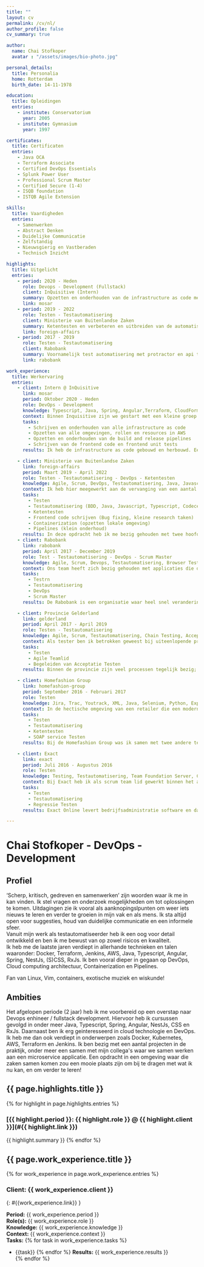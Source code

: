 ```yaml
---
title: ""
layout: cv
permalink: /cv/nl/
author_profile: false
cv_summary: true

author:
  name: Chai Stofkoper
  avatar : "/assets/images/bio-photo.jpg"

personal_details:
  title: Personalia
  home: Rotterdam
  birth_date: 14-11-1978

education:
  title: Opleidingen
  entries:
    - institute: Conservatorium
      year: 2005
    - institute: Gymnasium
      year: 1997

certificates:
  title: Certificaten
  entries:
    - Java OCA
    - Terraform Associate
    - Certified DevOps Essentials
    - Splunk Power User
    - Professional Scrum Master
    - Certified Secure (1-4)
    - ISQB foundation
    - ISTQB Agile Extension

skills:
  title: Vaardigheden
  entries:
    - Samenwerken
    - Abstract Denken
    - Duidelijke Communicatie
    - Zelfstandig
    - Nieuwsgierig en Vastberaden
    - Technisch Inzicht

highlights:
  title: Uitgelicht
  entries:
    - period: 2020 - Heden
      role: Devops - Development (Fullstack)
      client: InQuisitive (Intern)
      summary: Opzetten en onderhouden van de infrastructure as code met Terraform in AWS, zowel voor de app als voor Jenkins. Bouwen en onderhouden van de build en deploy pipeline in Jenkins (JcasC, JobDSL). Schrijven van de code voor de Angular frontend.
      link: mosar
    - period: 2019 - 2022
      role: Testen - Testautomatisering
      client: Ministerie van Buitenlandse Zaken
      summary: Ketentesten en verbeteren en uitbreiden van de automatische test suites voor de UI en de Api's.
      link: foreign-affairs
    - period: 2017 - 2019
      role: Testen - Testautomatisering
      client: Rabobank
      summary: Voornamelijk test automatisering met protractor en api tests met Java. Meewerken aan de migratie naar de cloud en zorg dragen voor monitoring en dashboarding met Splunk binnen ons team.
      link: rabobank

work_experience:
  title: Werkervaring
  entries:
    - client: Intern @ InQuisitive
      link: mosar
      period: Oktober 2020 - Heden
      role: DevOps - Development
      knowledge: Typescript, Java, Spring, Angular,Terraform, CloudFormation, Jenkins, Docker, Git, Agile Scrum.
      context: Binnen Inquisitive zijn we gestart met een kleine groep om ons om te scholen tot developer / DevOps engineer. Hiervoor hebben we tijd en mogelijkheden gekregen om cursussen te volgen en samen een project te doen. We bouwen een applicatie “Mosar” voor flashcards. De opzet is om zoveel mogelijk relevante technieken te gebruiken en er praktische ervaring mee op te doen en het leren te bekrachtigen.
      tasks:
        - Schrijven en onderhouden van alle infrastructure as code
        - Opzetten van alle omgevingen, rollen en resources in AWS
        - Opzetten en onderhouden van de build and release pipelines
        - Schrijven van de frontend code en frontend unit tests
      results: Ik heb de infrastructure as code gebouwd en herbouwd. Eerst heb ik gebruik gemaakt van AWS CloudFormation en later ben ik omgeschakeld naar Terraform. Dit behelst zowel de modules als de projects/ workspaces (die gekoppeld zijn aan workspaces in Terraform Cloud) die deze modules gebruiken. Alle resources zoals VPCs, ECS Clusters, EC2 Servers, secrets, ECR repositories, rollen en policies voor zowel Jenkins als voor de app worden hier onderhouden. Daarnaast heb ik ook alle pipelines gebouwd in Jenkins. Gebruik makend van JcasC en JobDSL om zoveel mogelijk alles as code te hebben en best practices te volgen. De build pipelines worden getriggered bij het openen van een PR. Ze bouwen de artifacts, runnen de tests en uploaden een image, dat gebouwd wordt met Kaniko, naar AWS s3. De deploy pipeline haalt dit weer op en voert Terraform code uit om een ECS Task te runnen binnen het bestaande cluster.<br>Hiernaast heb ik alle frontend code geschreven inclusief HTML, CSS, animations, en tests. Voor het backend werk werk ik nauw samen met mijn collegas in de vorm van pair programming en code reviews.

    - client: Ministerie van Buitenlandse Zaken
      link: foreign-affairs
      period: Maart 2019 - April 2022
      role: Testen - Testautomatisering - DevOps - Ketentesten
      knowledge: Agile, Scrum, DevOps, Testautomatisering, Java, Javascript, Typescript, Property Based Testen, Backend Testing, Frontend / Angular, Azure, Complex Chain, Codecept, Cypress
      context: Ik heb hier meegewerkt aan de vervanging van een aantal systemen waarmee het proces van visum aanvragen wordt behandeld. Het gaat hier om alles vanaf de aanvrager in elke uithoek van de wereld, via alle verschillende processen en rollen binnen buitenlandse zaken, naar een besluit tot uitgifte of afwijzing en het printen van de juiste waarde documenten en vastleggen in externe systemen. Dit zijn dan zowel systemen in het buitenland zoals het europees visum registratie systeem als het beschikbaar stellen van de informatie aan Nederlandse partijen zoals de IND of politie.
      tasks:
        - Testen
        - Testautomatisering (BDD, Java, Javascript, Typescript, Codecept, Cucumber, Cypress)
        - Ketentesten
        - Frontend code schrijven (Bug fixing, kleine research taken)
        - Containerization (opzetten lokale omgeving)
        - Pipelines (klein onderhoud)
      results: In deze opdracht heb ik me bezig gehouden met twee hoofdtaken. Enerzijds testautomatisering een impuls geven en anderzijds het opzetten en regisseren van de ketentest. Dit eerste heb ik gedaan door verbeteringen voor te stellen en uit te voeren voor de frontend e2e testen en anderzijds door integratie testen op te zettenwaarbij we op niveau van de api’s de functionaliteit testen. Voor de UI en e2e testen heb ik gewerkt aan het verbeteren en uitbreiden van de bestaande codecept (Javascript) testen en later aan het opzetten van Cypress icm Typescript. Bij de api tests heb ik ook property based testen geïntroduceerd om zo dekking te verhogen en specificaties te veralgemenen. Verder heb ik me bezig gehouden met het scherper krijgen van de acceptatie criteria om zo kwaliteit en testbaarheid in het hele proces en product te verbeteren. Het opzetten en uitvoeren van de ketentesten was een uitdaging vanwege de vele koppelingen met externe partijen in binnen en buitenland met elk hun eigen eisen en limieten naast onze eigen criteria.
    - client: Rabobank
      link: rabobank
      period: April 2017 - December 2019
      role: Test - Testautomatisering - DevOps - Scrum Master
      knowledge: Agile, Scrum, Devops, Testautomatisering, Browser Testing, Splunk, Java, Javascript, Backend Testing
      context: Ons team heeft zich bezig gehouden met applicaties die de marketeers in staat stellen om uitingen naar klanten zoveel mogelijk te personaliseren.
      tasks:
        - Testrn
        - Testautomatisering
        - DevOps
        - Scrum Master
      results: De Rabobank is een organisatie waar heel snel veranderingen plaats vinden, zowel in de manier van werken als in het complexe technische landschap. We hebben een aantal legacy-systemen onder ons beheer gehad, waarvoor ik een geautomatiseerde regressie suite heb geschreven. Het frame dat ik daarvoor schreef is ook door andere collega’s, binnen en buiten het team, gebruikt.<br>Ook hebben we nieuwe software geschreven die volgens de nieuwere architectuur standaarden naar de cloud (PCF op Azure) gebracht is. Tevens heb ik voor de applicaties monitoring dashboards gemaakt in Splunk, om zo snel en goed inzicht te hebben. Kritisch denken, assertief comminiceren en samenwerken is hierbij van groot belang om zo fouten en risico’s te vermijden voordat de daadwerkelijke bouw begint.

    - client: Provincie Gelderland
      link: gelderland
      period: April 2017 - April 2019
      role: Testen - Testautomatisering
      knowledge: Agile, Scrum, Testautomatisering, Chain Testing, Acceptance Testing, Migrations (Open Text and Sharepoint), Java, Selenium, Python
      context: Als tester ben ik betrokken geweest bij uiteenlopende projecten waaronder migratie van Open Text (Enterprise information management), en ontwikkeling van een nieuwe applicatie tbv subsidieverlening, migratie Sharepoint(2010-2013).
      tasks:
        - Testen
        - Agile Teamlid
        - Begeleiden van Acceptatie Testen
      results: Binnen de provincie zijn veel processen tegelijk bezig; het professionaliseren van het testen (waar men nu sinds een 2 jaar mee bezig is), onderhouden van oude systemen, ontwikkeling van nieuwe systememn en de overgang naar een regie- organisatie, waarbij alle IT geoutsourced wordt en de vraag om kwaliteitsbewaking des te groter. De uitdaging was erin om veel verschillende projecten en applicaties tegelijk te testen en in het oog te houden en tegelijkertijd wel echt in de diepte de systemen te kennen, die veelal legacy systemen zijn met (deels) ontbrekende documentatie. Ik heb mee mogen werken aan de projecten zelf, en ook aan de verbeterslag in het testproces waar het gaat om inzichtelijk maken van de verantwoordelijkheden, beschikbaarheid en beheer van omgevingen, en de mogelijkheden voor testautomatisering. Ook waar het de communicatie betreft, het samenbrengen van de ambtenaren met de ontwikkelteams en afstemmen van wensen en verwachtingen is hier een belangrijk deel van het werk geweest.

    - client: Homefashion Group
      link: homefashion-group
      period: September 2016 - Februari 2017
      role: Testen
      knowledge: Jira, Trac, Youtrack, XML, Java, Selenium, Python, Exploratory Testing
      context: In de hectische omgeving van een retailer die een moderniseringsslag wil en moet maken testen van zowel frontend (webshop) als legacy backend systemen (ERP, logistiek).
      tasks:
        - Testen
        - Testautomatisering
        - Ketentesten
        - SOAP service Testen
      results: Bij de Homefashion Group was ik samen met twee andere testers verantwoordelijk voor het testen van de Webshop die vernieuwd werd, nieuwe webshops die er bij kwamen, en als enige had ik ook de taak om het legacy ERP systeem (progress) te testen. Vooral dit laatste was een mooie uitdaging! Vanwege de vernieuwingen in productlijnen, transportlijnen en verkoopkanalen werd er constant aan dit systeem gewerkt. De applicatie leren kennen en zinnige uitspraken kunnen doen over de risico’s van het gedane werk was niet eenvoudig, maar binnen de organisatie waar hoge tijdsdruk op lag wel heel belangrijk. <br>Voor de webshops heb ik een testframework gebouwd in Java (met selenium) waar we samen met een van de andere testers onze scenario’s in schreven.

    - client: Exact
      link: exact
      period: Juli 2016 - Augustus 2016
      role: Testen
      knowledge: Testing, Testautomatisering, Team Foundation Server, C#, Selenium
      context: Bij Exact heb ik als scrum team lid gewerkt binnen het accounting-core team van Exact Online.
      tasks:
        - Testen
        - Testautomatisering
        - Regressie Testen
      results: Exact Online levert bedrijfsadministratie software en daarbinnen was ik deel van het team dat werkte aan de kern functionaliteit, accounting-core. De kwaliteits eisen liggen daar hoog en een kritische doortastende blik werd vereist. Ik heb door middel van enerzijds exploratory testen, en anderzijds automatiseren van regressie scenarios bijgedragen aan de opleveringen die we hebben gedaan. Daarnaast heb ik me bezig gehouden met het verbeteren van het scrum proces (mn User stories en acceptatie criteria).

---
```


# Chai Stofkoper - DevOps - Development

## Profiel

‘Scherp, kritisch, gedreven en samenwerken’ zijn woorden waar ik me in kan vinden. Ik stel vragen en onderzoek mogelijkheden om tot oplossingen te komen. Uitdagingen zie ik vooral als aanknopingslpunten om weer iets nieuws te leren en verder te groeien in mijn vak en als mens. Ik sta altijd open voor suggesties, houd van duidelijke communicatie en een informele sfeer. <br>Vanuit mijn werk als testautomatiseerder heb ik een oog voor detail ontwikkeld en ben ik me bewust van op zowel risicos en kwaliteit. <br>Ik heb me de laatste jaren verdiept in allerhande technieken en talen waaronder: Docker, Terraform, Jenkins, AWS, Java, Typescript, Angular, Spring, NestJs, (S)CSS, RxJs. Ik ben vooral dieper in gegaan op DevOps, Cloud computing architectuur, Containerization en Pipelines.

Fan van Linux, Vim, containers, exotische muziek en wiskunde!


## Ambities

Het afgelopen periode (2 jaar) heb ik me voorbereid op een overstap naar Devops enhineer / fullstack development. Hiervoor heb ik cursussen gevolgd in onder meer Java, Typescript, Spring, Angular, NestJs, CSS en RxJs. Daarnaast ben ik erg geinteresseerd in cloud technologie en DevOps. Ik heb me dan ook verdiept in onderwerpen zoals Docker, Kubernetes, AWS, Terraform en Jenkins. Ik ben bezig met een aantal projecten in de praktijk, onder meer een samen met mijn collega's waar we samen werken aan een microservice applicatie. Een opdracht in een omgeving waar die zaken samen komen zou een mooie plaats zijn om bij te dragen met wat ik nu kan, en om verder te leren!

## {{ page.highlights.title }}
{% for highlight in page.highlights.entries %}
### [{{ highlight.period }}: {{ highlight.role }} @ {{ highlight.client }}](#{{ highlight.link }})
{{ highlight.summary }}
{% endfor %}
## {{ page.work_experience.title }}
{% for work_experience in page.work_experience.entries %}
### Client: {{ work_experience.client }}
{: #{{work_experience.link}} }

**Period:** {{ work_experience.period }} <br>
**Role(s):** {{ work_experience.role }} <br>
**Knowledge:** {{ work_experience.knowledge }} <br>
**Context:** {{ work_experience.context }} <br>
**Tasks:** {% for task in work_experience.tasks %}
 - {{task}}
     {% endfor %}
**Results:** {{ work_experience.results }} <br>
{% endfor %}
